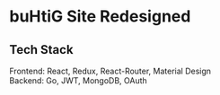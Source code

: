 # buHtiG Site Redesigned

## Tech Stack
Frontend: React, Redux, React-Router, Material Design  
Backend: Go, JWT, MongoDB, OAuth